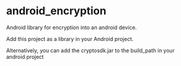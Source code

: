 android_encryption
==================
Android library for encryption into an android device.

Add this project as a library in your Android project. 

Alternatively, you can add the cryptosdk.jar to the build_path in your android project
